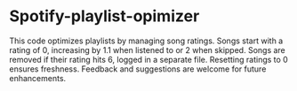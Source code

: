 # Spotify-playlist-opimizer
This code optimizes playlists by managing song ratings. Songs start with a rating of 0, increasing by 1.1 when listened to or 2 when skipped. Songs are removed if their rating hits 6, logged in a separate file. Resetting ratings to 0 ensures freshness. Feedback and suggestions are welcome for future enhancements.
